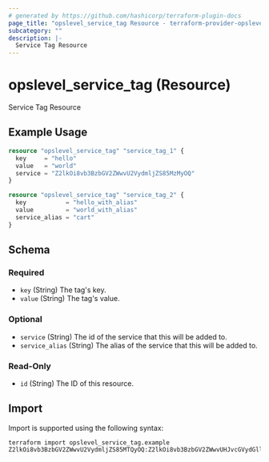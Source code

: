 ```yaml
---
# generated by https://github.com/hashicorp/terraform-plugin-docs
page_title: "opslevel_service_tag Resource - terraform-provider-opslevel"
subcategory: ""
description: |-
  Service Tag Resource
---
```


# opslevel_service_tag (Resource)

Service Tag Resource

## Example Usage

```terraform
resource "opslevel_service_tag" "service_tag_1" {
  key     = "hello"
  value   = "world"
  service = "Z2lkOi8vb3BzbGV2ZWwvU2VydmljZS85MzMyOQ"
}

resource "opslevel_service_tag" "service_tag_2" {
  key           = "hello_with_alias"
  value         = "world_with_alias"
  service_alias = "cart"
}
```

<!-- schema generated by tfplugindocs -->
## Schema

### Required

- `key` (String) The tag's key.
- `value` (String) The tag's value.

### Optional

- `service` (String) The id of the service that this will be added to.
- `service_alias` (String) The alias of the service that this will be added to.

### Read-Only

- `id` (String) The ID of this resource.

## Import

Import is supported using the following syntax:

```shell
terraform import opslevel_service_tag.example Z2lkOi8vb3BzbGV2ZWwvU2VydmljZS85MTQyOQ:Z2lkOi8vb3BzbGV2ZWwvUHJvcGVydGllczo6RGVmaW5pdGlvbi8xODA
```
